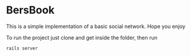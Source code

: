 # BersBook
This is a simple implementation of a basic social network.
Hope you enjoy

To run the project just clone and get inside the folder, then run
```shell
rails server
```

